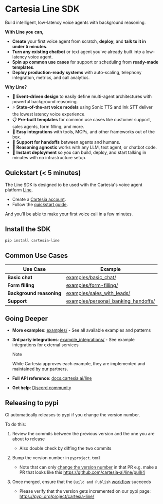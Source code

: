 # Cartesia Line SDK

Build intelligent, low-latency voice agents with background reasoning.

**With Line you can,**
- **Create** your first voice agent from scratch, **deploy**, and **talk to it in under 5 minutes**.
- **Turn any existing chatbot** or text agent you've already built into a low-latency voice agent.
- **Spin up common use cases** for support or scheduling from **ready-made templates**.
- **Deploy production-ready systems** with auto-scaling, telephony integration, metrics, and call analytics.

**Why Line?**

- 🔗 **Event-driven design** to easily define multi-agent architectures with powerful background reasoning.
- ⚡ **State-of-the-art voice models** using Sonic TTS and Ink STT deliver the lowest latency voice experience.
- 📋 **Pre-built templates** for common use cases like customer support, sales agents, form filling, and more.
- 🔌 **Easy integrations** with tools, MCPs, and other frameworks out of the box.
- 🤝 **Support for handoffs** between agents and humans.
- 🧠 **Reasoning agnostic** works with any LLM, text agent, or chatbot code.
- 🚀 **Instant deployment** so you can build, deploy, and start talking in minutes with no infrastructure setup.

## Quickstart (< 5 minutes)

The Line SDK is designed to be used with the Cartesia's voice agent platform [Line](https://cartesia.ai/agents).
- Create a [Cartesia account](https://play.cartesia.ai).
- Follow the [quickstart guide](https://docs.cartesia.ai/line/start-building/talk-to-your-first-agent).

And you'll be able to make your first voice call in a few minutes.

## Install the SDK

```zsh
pip install cartesia-line
```


## Common Use Cases

| Use Case | Example |
|----------|---------|
| **Basic chat** | [examples/basic_chat/](examples/basic_chat/) |
| **Form filling** | [examples/form-filling/](examples/form-filling/) |
| **Background reasoning** | [examples/sales_with_leads/](examples/sales_with_leads/) |
| **Support** | [examples/personal_banking_handoffs/](examples/personal_banking_handoffs/) |

## Going Deeper

- **More examples**: [examples/](examples/) - See all available examples and patterns
- **3rd party integrations**: [example_integrations/](example_integrations/) - See example integrations for external services

  > [!NOTE]
  > While Cartesia approves each example, they are implemented and maintained by our partners.
- **Full API reference**: [docs.cartesia.ai/line](https://docs.cartesia.ai/line/)
- **Get help**: [Discord community](https://discord.gg/cartesia)

## Releasing to pypi
CI automatically releases to pypi if you change the version number.

To do this:
1. Review the commits between the previous version and the one you are about to release

    * Also double check by diffing the two commits

1. Bump the version number in `pyproject.toml`
    *  Note that can only [change the version number](https://github.com/cartesia-ai/line/blob/main/.github/workflows/version-check.yaml#L39) in that PR e.g. make a PR that looks like this https://github.com/cartesia-ai/line/pull/4
1. Once merged, ensure that the `Build and Publish` [workflow](https://github.com/cartesia-ai/line/actions/workflows/publish-to-pypi.yaml) succeeds
    * Please verify that the version gets incremented on our pypi page: https://pypi.org/project/cartesia-line/
